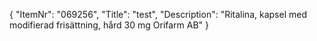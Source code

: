 {
  "ItemNr": "069256",
  "Title": "test",
  "Description": "Ritalina, kapsel med modifierad frisättning, hård 30 mg Orifarm AB"
}